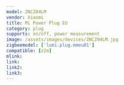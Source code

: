 ```yaml
---
model: ZNCZ04LM
vendor: Xiaomi
title: Mi Power Plug EU
category: plug
supports: on/off, power measurement
image: /assets/images/devices/ZNCZ04LM.jpg
zigbeemodel: ['lumi.plug.mmeu01']
compatible: [z2m]
mlink: 
link: 
link2: 
link3: 
---
```


